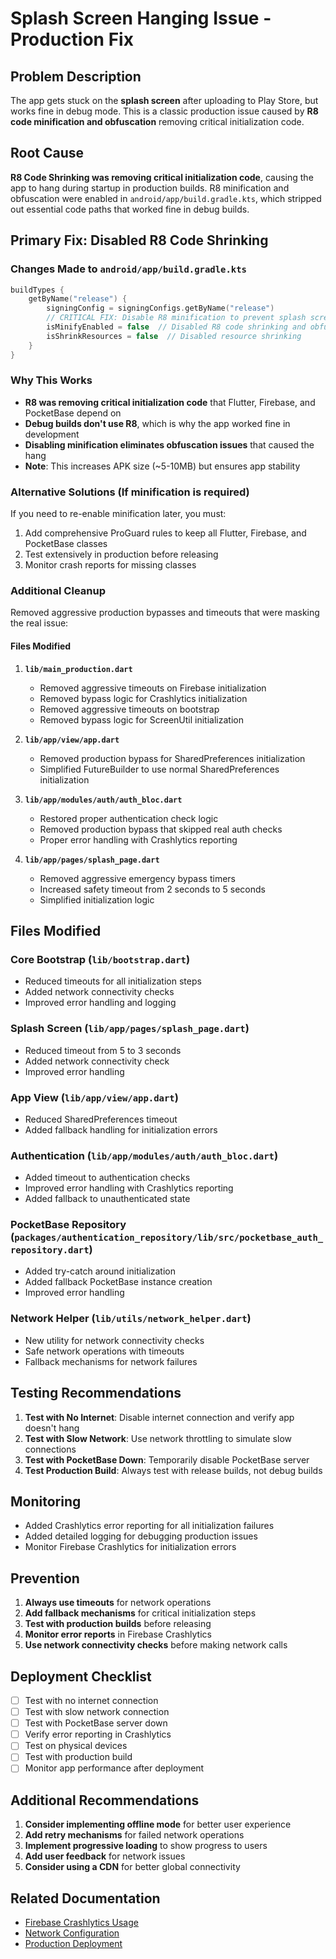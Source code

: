 # Splash Screen Hanging Issue - Production Fix

## Problem Description

The app gets stuck on the **splash screen** after uploading to Play Store, but works fine in debug mode. This is a classic production issue caused by **R8 code minification and obfuscation** removing critical initialization code.

## Root Cause

**R8 Code Shrinking was removing critical initialization code**, causing the app to hang during startup in production builds. R8 minification and obfuscation were enabled in `android/app/build.gradle.kts`, which stripped out essential code paths that worked fine in debug builds.

## Primary Fix: Disabled R8 Code Shrinking

### Changes Made to `android/app/build.gradle.kts`

```kotlin
buildTypes {
    getByName("release") {
        signingConfig = signingConfigs.getByName("release")
        // CRITICAL FIX: Disable R8 minification to prevent splash screen hang
        isMinifyEnabled = false  // Disabled R8 code shrinking and obfuscation
        isShrinkResources = false  // Disabled resource shrinking
    }
}
```

### Why This Works

- **R8 was removing critical initialization code** that Flutter, Firebase, and PocketBase depend on
- **Debug builds don't use R8**, which is why the app worked fine in development
- **Disabling minification eliminates obfuscation issues** that caused the hang
- **Note**: This increases APK size (~5-10MB) but ensures app stability

### Alternative Solutions (If minification is required)

If you need to re-enable minification later, you must:

1. Add comprehensive ProGuard rules to keep all Flutter, Firebase, and PocketBase classes
2. Test extensively in production before releasing
3. Monitor crash reports for missing classes

### Additional Cleanup

Removed aggressive production bypasses and timeouts that were masking the real issue:

#### Files Modified

1. **`lib/main_production.dart`**

   - Removed aggressive timeouts on Firebase initialization
   - Removed bypass logic for Crashlytics initialization
   - Removed aggressive timeouts on bootstrap
   - Removed bypass logic for ScreenUtil initialization

2. **`lib/app/view/app.dart`**

   - Removed production bypass for SharedPreferences initialization
   - Simplified FutureBuilder to use normal SharedPreferences initialization

3. **`lib/app/modules/auth/auth_bloc.dart`**

   - Restored proper authentication check logic
   - Removed production bypass that skipped real auth checks
   - Proper error handling with Crashlytics reporting

4. **`lib/app/pages/splash_page.dart`**
   - Removed aggressive emergency bypass timers
   - Increased safety timeout from 2 seconds to 5 seconds
   - Simplified initialization logic

## Files Modified

### Core Bootstrap (`lib/bootstrap.dart`)

- Reduced timeouts for all initialization steps
- Added network connectivity checks
- Improved error handling and logging

### Splash Screen (`lib/app/pages/splash_page.dart`)

- Reduced timeout from 5 to 3 seconds
- Added network connectivity check
- Improved error handling

### App View (`lib/app/view/app.dart`)

- Reduced SharedPreferences timeout
- Added fallback handling for initialization errors

### Authentication (`lib/app/modules/auth/auth_bloc.dart`)

- Added timeout to authentication checks
- Improved error handling with Crashlytics reporting
- Added fallback to unauthenticated state

### PocketBase Repository (`packages/authentication_repository/lib/src/pocketbase_auth_repository.dart`)

- Added try-catch around initialization
- Added fallback PocketBase instance creation
- Improved error handling

### Network Helper (`lib/utils/network_helper.dart`)

- New utility for network connectivity checks
- Safe network operations with timeouts
- Fallback mechanisms for network failures

## Testing Recommendations

1. **Test with No Internet**: Disable internet connection and verify app doesn't hang
2. **Test with Slow Network**: Use network throttling to simulate slow connections
3. **Test with PocketBase Down**: Temporarily disable PocketBase server
4. **Test Production Build**: Always test with release builds, not debug builds

## Monitoring

- Added Crashlytics error reporting for all initialization failures
- Added detailed logging for debugging production issues
- Monitor Firebase Crashlytics for initialization errors

## Prevention

1. **Always use timeouts** for network operations
2. **Add fallback mechanisms** for critical initialization steps
3. **Test with production builds** before releasing
4. **Monitor error reports** in Firebase Crashlytics
5. **Use network connectivity checks** before making network calls

## Deployment Checklist

- [ ] Test with no internet connection
- [ ] Test with slow network connection
- [ ] Test with PocketBase server down
- [ ] Verify error reporting in Crashlytics
- [ ] Test on physical devices
- [ ] Test with production build
- [ ] Monitor app performance after deployment

## Additional Recommendations

1. **Consider implementing offline mode** for better user experience
2. **Add retry mechanisms** for failed network operations
3. **Implement progressive loading** to show progress to users
4. **Add user feedback** for network issues
5. **Consider using a CDN** for better global connectivity

## Related Documentation

- [Firebase Crashlytics Usage](CRASHLYTICS_USAGE.md)
- [Network Configuration](API_DOCUMENTATION.md)
- [Production Deployment](DEPLOYMENT.md)
